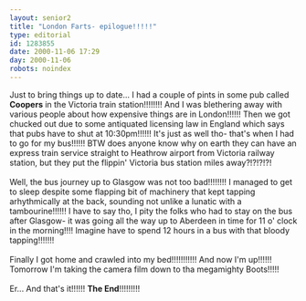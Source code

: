 ```yaml
---
layout: senior2
title: "London Farts- epilogue!!!!!"
type: editorial
id: 1283855
date: 2000-11-06 17:29
day: 2000-11-06
robots: noindex
---
```

Just to bring things up to date... I had a couple of pints in some pub called <b>Coopers</b> in the Victoria train station!!!!!!!! And I was blethering away with various people about how expensive things are in London!!!!!! Then we got chucked out due to some antiquated licensing law in England which says that pubs have to shut at 10:30pm!!!!!! It's just as well tho- that's when I had to go for my bus!!!!!! BTW does anyone know why on earth they can have an express train service straight to Heathrow airport from Victoria railway station, but they put the flippin' Victoria bus station miles away?!?!?!?! <br/> <br/>Well, the bus journey up to Glasgow was not too bad!!!!!!!! I managed to get to sleep despite some flapping bit of machinery that kept tapping arhythmically at the back, sounding not unlike a lunatic with a tambourine!!!!!! I have to say tho, I pity the folks who had to stay on the bus after Glasgow- it was going all the way up to Aberdeen in time for 11 o' clock in the morning!!!! Imagine have to spend 12 hours in a bus with that bloody tapping!!!!!!!<br/> <br/>Finally I got home and crawled into my bed!!!!!!!!!!! And now I'm up!!!!!! Tomorrow I'm taking the camera film down to tha megamighty Boots!!!!!<br/> <br/>Er... And that's it!!!!!! <b>The End</b>!!!!!!!!!
